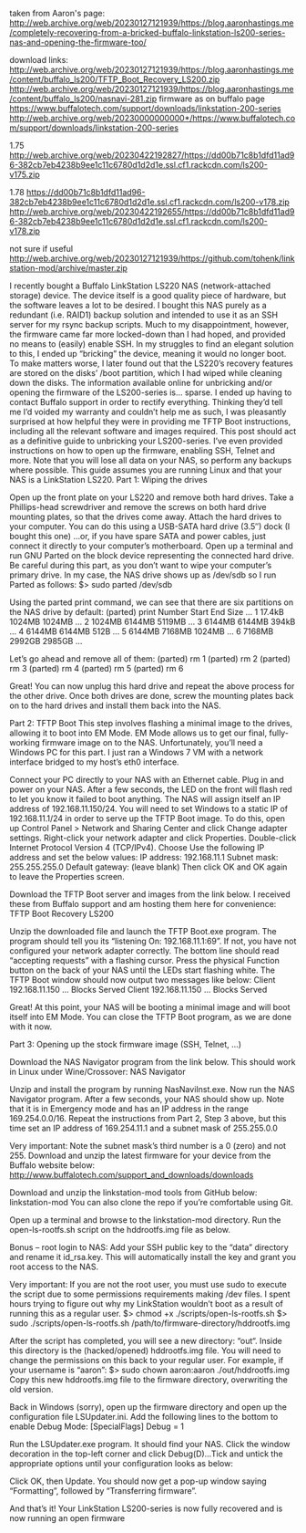 taken from Aaron's page:
http://web.archive.org/web/20230127121939/https://blog.aaronhastings.me/completely-recovering-from-a-bricked-buffalo-linkstation-ls200-series-nas-and-opening-the-firmware-too/

download links:
http://web.archive.org/web/20230127121939/https://blog.aaronhastings.me/content/buffalo_ls200/TFTP_Boot_Recovery_LS200.zip
http://web.archive.org/web/20230127121939/https://blog.aaronhastings.me/content/buffalo_ls200/nasnavi-281.zip
firmware as on buffalo page https://www.buffalotech.com/support/downloads/linkstation-200-series
http://web.archive.org/web/20230000000000*/https://www.buffalotech.com/support/downloads/linkstation-200-series

1.75
http://web.archive.org/web/20230422192827/https://dd00b71c8b1dfd11ad96-382cb7eb4238b9ee1c11c6780d1d2d1e.ssl.cf1.rackcdn.com/ls200-v175.zip

1.78
https://dd00b71c8b1dfd11ad96-382cb7eb4238b9ee1c11c6780d1d2d1e.ssl.cf1.rackcdn.com/ls200-v178.zip
http://web.archive.org/web/20230422192655/https://dd00b71c8b1dfd11ad96-382cb7eb4238b9ee1c11c6780d1d2d1e.ssl.cf1.rackcdn.com/ls200-v178.zip

not sure if useful
http://web.archive.org/web/20230127121939/https://github.com/tohenk/linkstation-mod/archive/master.zip

I recently bought a Buffalo LinkStation LS220 NAS (network-attached storage) device. The device itself is a good quality piece of hardware, but the software leaves a lot to be desired. I bought this NAS purely as a redundant (i.e. RAID1) backup solution and intended to use it as an SSH server for my rsync backup scripts. Much to my disappointment, however, the firmware came far more locked-down than I had hoped, and provided no means to (easily) enable SSH. In my struggles to find an elegant solution to this, I ended up “bricking” the device, meaning it would no longer boot. To make matters worse, I later found out that the LS220’s recovery features are stored on the disks’ /boot partition, which I had wiped while cleaning down the disks. The information available online for unbricking and/or opening the firmware of the LS200-series is… sparse. I ended up having to contact Buffalo support in order to rectify everything. Thinking they’d tell me I’d voided my warranty and couldn’t help me as such, I was pleasantly surprised at how helpful they were in providing me TFTP Boot instructions, including all the relevant software and images required. This post should act as a definitive guide to unbricking your LS200-series. I’ve even provided instructions on how to open up the firmware, enabling SSH, Telnet and more. Note that you will lose all data on your NAS, so perform any backups where possible. This guide assumes you are running Linux and that your NAS is a LinkStation LS220. Part 1: Wiping the drives

Open up the front plate on your LS220 and remove both hard drives. Take a Phillips-head screwdriver and remove the screws on both hard drive mounting plates, so that the drives come away. Attach the hard drives to your computer. You can do this using a USB-SATA hard drive (3.5″) dock (I bought this one) …or, if you have spare SATA and power cables, just connect it directly to your computer’s motherboard. Open up a terminal and run GNU Parted on the block device representing the connected hard drive. Be careful during this part, as you don’t want to wipe your computer’s primary drive. In my case, the NAS drive shows up as /dev/sdb so I run Parted as follows: $> sudo parted /dev/sdb

Using the parted print command, we can see that there are six partitions on the NAS drive by default: (parted) print Number  Start   End     Size ... 1      17.4kB  1024MB  1024MB ... 2      1024MB  6144MB  5119MB ... 3      6144MB  6144MB  394kB ... 4      6144MB  6144MB  512B ... 5      6144MB  7168MB  1024MB ... 6      7168MB  2992GB  2985GB ...

Let’s go ahead and remove all of them: (parted) rm 1 (parted) rm 2 (parted) rm 3 (parted) rm 4 (parted) rm 5 (parted) rm 6


Great! You can now unplug this hard drive and repeat the above process for the other drive. Once both drives are done, screw the mounting plates back on to the hard drives and install them back into the NAS.



Part 2: TFTP Boot This step involves flashing a minimal image to the drives, allowing it to boot into EM Mode. EM Mode allows us to get our final, fully-working firmware image on to the NAS. Unfortunately, you’ll need a Windows PC for this part. I just ran a Windows 7 VM with a network interface bridged to my host’s eth0 interface.

Connect your PC directly to your NAS with an Ethernet cable. Plug in and power on your NAS. After a few seconds, the LED on the front will flash red to let you know it failed to boot anything. The NAS will assign itself an IP address of 192.168.11.150/24. You will need to set Windows to a static IP of 192.168.11.1/24 in order to serve up the TFTP Boot image. To do this, open up Control Panel > Network and Sharing Center and click Change adapter settings. Right-click your network adapter and click Properties. Double-click Internet Protocol Version 4 (TCP/IPv4). Choose Use the following IP address and set the below values: IP address: 192.168.11.1 Subnet mask: 255.255.255.0 Default gateway: (leave blank) Then click OK and OK again to leave the Properties screen.

Download the TFTP Boot server and images from the link below. I received these from Buffalo support and am hosting them here for convenience: TFTP Boot Recovery LS200

Unzip the downloaded file and launch the TFTP Boot.exe program. The program should tell you its “listening On: 192.168.11.1:69”. If not, you have not configured your network adapter correctly. The bottom line should read “accepting requests” with a flashing cursor. Press the physical Function button on the back of your NAS until the LEDs start flashing white. The TFTP Boot window should now output two messages like below: Client 192.168.11.150 ... Blocks Served Client 192.168.11.150 ... Blocks Served

Great! At this point, your NAS will be booting a minimal image and will boot itself into EM Mode. You can close the TFTP Boot program, as we are done with it now.


Part 3: Opening up the stock firmware image (SSH, Telnet, …)

Download the NAS Navigator program from the link below. This should work in Linux under Wine/Crossover: NAS Navigator

Unzip and install the program by running NasNaviInst.exe. Now run the NAS Navigator program. After a few seconds, your NAS should show up. Note that it is in Emergency mode and has an IP address in the range 169.254.0.0/16. Repeat the instructions from Part 2, Step 3 above, but this time set an IP address of 169.254.11.1 and a subnet mask of 255.255.0.0

Very important: Note the subnet mask’s third number is a 0 (zero) and not 255. Download and unzip the latest firmware for your device from the Buffalo website below: http://www.buffalotech.com/support_and_downloads/downloads

Download and unzip the linkstation-mod tools from GitHub below: linkstation-mod  You can also clone the repo if you’re comfortable using Git.

Open up a terminal and browse to the linkstation-mod directory. Run the open-ls-rootfs.sh script on the hddrootfs.img file as below.


Bonus – root login to NAS: Add your SSH public key to the “data” directory and rename it id_rsa.key. This will automatically install the key and grant you root access to the NAS.

Very important: If you are not the root user, you must use sudo to execute the script due to some permissions requirements making /dev files. I spent hours trying to figure out why my LinkStation wouldn’t boot as a result of running this as a regular user. $> chmod +x ./scripts/open-ls-rootfs.sh $> sudo ./scripts/open-ls-rootfs.sh /path/to/firmware-directory/hddrootfs.img

After the script has completed, you will see a new directory: “out“. Inside this directory is the (hacked/opened) hddrootfs.img file. You will need to change the permissions on this back to your regular user. For example, if your username is “aaron”: $> sudo chown aaron:aaron ./out/hddrootfs.img Copy this new hddrootfs.img file to the firmware directory, overwriting the old version.

Back in Windows (sorry), open up the firmware directory and open up the configuration file LSUpdater.ini. Add the following lines to the bottom to enable Debug Mode: [SpecialFlags] Debug = 1

Run the LSUpdater.exe program. It should find your NAS. Click the window decoration in the top-left corner and click Debug(D)…Tick and untick the appropriate options until your configuration looks as below:

Click OK, then Update. You should now get a pop-up window saying “Formatting”, followed by “Transferring firmware”.

And that’s it! Your LinkStation LS200-series is now fully recovered and is now running an open firmware
